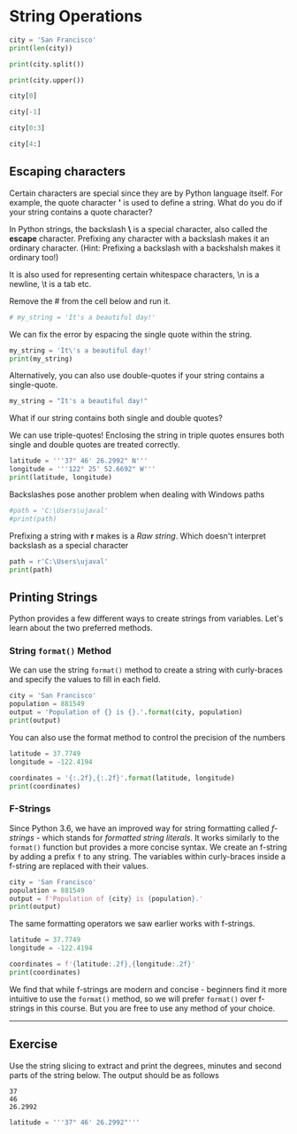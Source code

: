 # String Operations


```python
city = 'San Francisco'
print(len(city))
```


```python
print(city.split())
```


```python
print(city.upper())
```


```python
city[0]
```


```python
city[-1]
```


```python
city[0:3]
```


```python
city[4:]
```

## Escaping characters

Certain characters are special since they are by Python language itself. For example, the quote character **'** is used to define a string. What do you do if your string contains a quote character?

In Python strings, the backslash **\\** is a special character, also called the **escape** character. Prefixing any character with a backslash makes it an ordinary character. (Hint: Prefixing a backslash with a backshalsh makes it ordinary too!)

It is also used for representing certain whitespace characters, \\n is a newline, \\t is a tab etc.

Remove the # from the cell below and run it.


```python
# my_string = 'It's a beautiful day!'
```

We can fix the error by espacing the single quote within the string.


```python
my_string = 'It\'s a beautiful day!'
print(my_string)
```

Alternatively, you can also use double-quotes if your string contains a single-quote.


```python
my_string = "It's a beautiful day!"
```

What if our string contains both single and double quotes?

We can use triple-quotes! Enclosing the string in triple quotes ensures both single and double quotes are treated correctly.


```python
latitude = '''37° 46' 26.2992" N'''
longitude = '''122° 25' 52.6692" W'''
print(latitude, longitude)
```

Backslashes pose another problem when dealing with Windows paths



```python
#path = 'C:\Users\ujaval'
#print(path)
```

Prefixing a string with **r** makes is a *Raw string*. Which doesn't interpret backslash as a special character


```python
path = r'C:\Users\ujaval'
print(path)
```

## Printing Strings

Python provides a few different ways to create strings from variables. Let's learn about the two preferred methods.

### String `format()` Method

We can use the string `format()` method to create a string with curly-braces and specify the values to fill in each field.


```python
city = 'San Francisco'
population = 881549
output = 'Population of {} is {}.'.format(city, population)
print(output)
```

You can also use the format method to control the precision of the numbers


```python
latitude = 37.7749
longitude = -122.4194

coordinates = '{:.2f},{:.2f}'.format(latitude, longitude)
print(coordinates)
```

### F-Strings

Since Python 3.6, we have an improved way for string formatting called *f-strings* - which stands for *formatted string literals*. It works similarly to the `format()` function but provides a more concise syntax. We create an f-string by adding a prefix `f` to any string. The variables within curly-braces inside a f-string are replaced with their values.


```python
city = 'San Francisco'
population = 881549
output = f'Population of {city} is {population}.'
print(output)
```

The same formatting operators we saw earlier works with f-strings.


```python
latitude = 37.7749
longitude = -122.4194

coordinates = f'{latitude:.2f},{longitude:.2f}'
print(coordinates)
```

We find that while f-strings are modern and concise - beginners find it more intuitive to use the `format()` method, so we will prefer `format()` over f-strings in this course. But you are free to use any method of your choice.

----

## Exercise

Use the string slicing to extract and print the degrees, minutes and second parts of the string below. The output should be as follows

```
37
46
26.2992
```


```python
latitude = '''37° 46' 26.2992"'''
```
